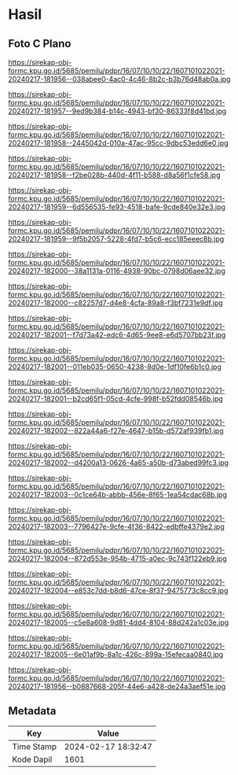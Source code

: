 # Hasil

## Foto C Plano

https://sirekap-obj-formc.kpu.go.id/5685/pemilu/pdpr/16/07/10/10/22/1607101022021-20240217-181956--038abee0-4ac0-4c46-8b2c-b3b76d48ab0a.jpg

https://sirekap-obj-formc.kpu.go.id/5685/pemilu/pdpr/16/07/10/10/22/1607101022021-20240217-181957--9ed9b384-b14c-4943-bf30-86333f8d41bd.jpg

https://sirekap-obj-formc.kpu.go.id/5685/pemilu/pdpr/16/07/10/10/22/1607101022021-20240217-181958--2445042d-010a-47ac-95cc-9dbc53edd6e0.jpg

https://sirekap-obj-formc.kpu.go.id/5685/pemilu/pdpr/16/07/10/10/22/1607101022021-20240217-181958--f2be028b-440d-4f11-b588-d8a56f1cfe58.jpg

https://sirekap-obj-formc.kpu.go.id/5685/pemilu/pdpr/16/07/10/10/22/1607101022021-20240217-181959--6d556535-fe93-4518-bafe-9cde840e32e3.jpg

https://sirekap-obj-formc.kpu.go.id/5685/pemilu/pdpr/16/07/10/10/22/1607101022021-20240217-181959--9f5b2057-5228-4fd7-b5c6-ecc185eeec8b.jpg

https://sirekap-obj-formc.kpu.go.id/5685/pemilu/pdpr/16/07/10/10/22/1607101022021-20240217-182000--38a1131a-0116-4938-90bc-0798d06aee32.jpg

https://sirekap-obj-formc.kpu.go.id/5685/pemilu/pdpr/16/07/10/10/22/1607101022021-20240217-182000--c82257d7-d4e8-4cfa-89a8-f3bf7231e9df.jpg

https://sirekap-obj-formc.kpu.go.id/5685/pemilu/pdpr/16/07/10/10/22/1607101022021-20240217-182001--f7d73a42-edc6-4d65-9ee8-e6d5707bb23f.jpg

https://sirekap-obj-formc.kpu.go.id/5685/pemilu/pdpr/16/07/10/10/22/1607101022021-20240217-182001--011eb035-0650-4238-8d0e-1df10fe6b1c0.jpg

https://sirekap-obj-formc.kpu.go.id/5685/pemilu/pdpr/16/07/10/10/22/1607101022021-20240217-182001--b2cd65f1-05cd-4cfe-998f-b52fdd08546b.jpg

https://sirekap-obj-formc.kpu.go.id/5685/pemilu/pdpr/16/07/10/10/22/1607101022021-20240217-182002--822a44a6-f27e-4647-b15b-d572af939fb1.jpg

https://sirekap-obj-formc.kpu.go.id/5685/pemilu/pdpr/16/07/10/10/22/1607101022021-20240217-182002--d4200a13-0626-4a65-a50b-d73abed99fc3.jpg

https://sirekap-obj-formc.kpu.go.id/5685/pemilu/pdpr/16/07/10/10/22/1607101022021-20240217-182003--0c1ce64b-abbb-456e-8f65-1ea54cdac68b.jpg

https://sirekap-obj-formc.kpu.go.id/5685/pemilu/pdpr/16/07/10/10/22/1607101022021-20240217-182003--7796427e-9cfe-4f36-8422-edbffe4379e2.jpg

https://sirekap-obj-formc.kpu.go.id/5685/pemilu/pdpr/16/07/10/10/22/1607101022021-20240217-182004--872d553e-954b-4715-a0ec-9c743f122eb9.jpg

https://sirekap-obj-formc.kpu.go.id/5685/pemilu/pdpr/16/07/10/10/22/1607101022021-20240217-182004--e853c7dd-b8d6-47ce-8f37-9475773c8cc9.jpg

https://sirekap-obj-formc.kpu.go.id/5685/pemilu/pdpr/16/07/10/10/22/1607101022021-20240217-182005--c5e8a608-9d81-4dd4-8104-88d242a1c03e.jpg

https://sirekap-obj-formc.kpu.go.id/5685/pemilu/pdpr/16/07/10/10/22/1607101022021-20240217-182005--6e01af9b-8a1c-426c-899a-15efecaa0840.jpg

https://sirekap-obj-formc.kpu.go.id/5685/pemilu/pdpr/16/07/10/10/22/1607101022021-20240217-181956--b0887668-205f-44e6-a428-de24a3aef51e.jpg


## Metadata

| Key        | Value               |
| ---------- | ------------------- |
| Time Stamp | 2024-02-17 18:32:47 |
| Kode Dapil | 1601                |



